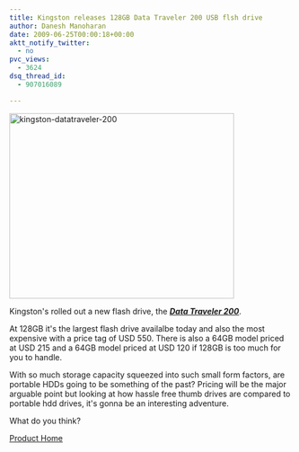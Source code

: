 ```yaml
---
title: Kingston releases 128GB Data Traveler 200 USB flsh drive
author: Danesh Manoharan
date: 2009-06-25T00:00:18+00:00
aktt_notify_twitter:
  - no
pvc_views:
  - 3624
dsq_thread_id:
  - 907016089

---
```

[<img loading="lazy" class="alignnone size-full wp-image-1549" title="kingston-datatraveler-200" src="/wp-content/uploads/2009/06/kingston-datatraveler-200.jpg" alt="kingston-datatraveler-200" width="400" height="330" />][1]

Kingston's rolled out a new flash drive, the [**_Data Traveler 200_**][2].

At 128GB it's the largest flash drive availalbe today and also the most expensive with a price tag of USD 550. There is also a 64GB model priced at USD 215 and a 64GB model priced at USD 120 if 128GB is too much for you to handle.

With so much storage capacity squeezed into such small form factors, are portable HDDs going to be something of the past? Pricing will be the major arguable point but looking at how hassle free thumb drives are compared to portable hdd drives, it's gonna be an interesting adventure.

What do you think?

[Product Home][2]

 [1]: /wp-content/uploads/2009/06/kingston-datatraveler-200.jpg
 [2]: http://www.kingston.com/flash/dt200.asp